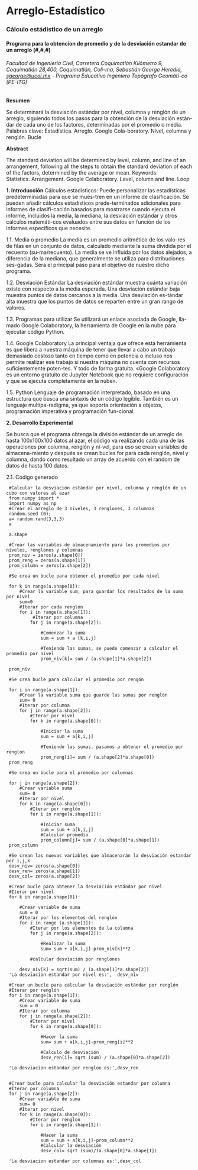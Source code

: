 # Arreglo-Estadístico
  ### Cálculo estádistico de un arreglo
  #### Programa para la obtencion de promedio y de la desviación estandar de un arreglo (#,#,#)
  ###### Facultad de Ingeniería Civil, Carretera Coquimatlán Kilómetro 9, Coquimatlán 28,400, Coquimatlán, Coli-ma, Sebastián George Heredia, sgeorge@ucol.mx - Programa Educativo Ingeniero Topógrafo Geomáti-co (PE-ITG) 
  
  **Resumen**
  
  Se determinará la desviación estándar por nivel, columna y renglón de un arreglo, siguiendo todos los pasos para la obtención de la desviación están-dar de cada uno de los factores, determinadas por el promedio o media.
Palabras clave: Estadística. Arreglo. Google Cola-boratory. Nivel, columna y renglón. Bucle
  
  
  **Abstract**
  
  The standard deviation will be determined by level, column, and line of an arrangement, following all the steps to obtain the standard deviation of each of the factors, determined by the average or mean.
Keywords:   
Statistics. Arrangement. Google Colaboratory. Level, column and line. Loop  

  
  
  **1. 	Introducción**
  Cálculos estadísticos: Puede personalizar las estadísticas predeterminadas para que se mues-tren en un informe de clasificación.
Se pueden añadir cálculos estadísticos prede-terminados adicionales para informes de clasifi-cación basados para mostrarse cuando ejecuta el informe, incluidos la media, la mediana, la desviación estándar y otros cálculos matemáti-cos evaluados entre sus datos en función de los informes específicos que necesite.

  
  1.1. 	Media o promedio
  La media es un promedio aritmético de los valo-res de filas en un conjunto de datos, calculado mediante la suma dividida por el recuento (su-ma/recuento). La media se ve influida por los datos alejados, a diferencia de la mediana, que generalmente se utiliza para distribuciones ses-gadas. Sera el principal paso para el objetivo de nuestro dicho programa.
  
  1.2. 	Desviación Estándar
  La desviación estándar muestra cuánta variación existe con respecto a la media esperada. Una desviación estándar baja muestra puntos de datos cercanos a la media. Una desviación es-tándar alta muestra que los puntos de datos se reparten entre un gran rango de valores.
  
  
  1.3. 	Programas para utilizar
  Se utilizará un enlace asociada de Google, lla-mado Google Colaboratory, la herramienta de Google en la nube para ejecutar código Python.
  
  1.4. 	Google Colaboratory
  La principal ventaja que ofrece esta herramienta es que libera a nuestra máquina de tener que llevar a cabo un trabajo demasiado costoso tanto en tiempo como en potencia o incluso nos permite realizar ese trabajo si nuestra máquina no cuenta con recursos suficientemente poten-tes. Y todo de forma gratuita.
«Google Colaboratory es un entorno gratuito de Jupyter Notebook que no requiere configuración y que se ejecuta completamente en la nube».

  1.5. 	Python
  Lenguaje de programación interpretado, basado en una estructura que busca una sintaxis de un código legible. También es un lenguaje multipa-radigma, ya que soporta orientación a objetos, programación imperativa y programación fun-cional.


  **2. 	Desarrollo Experimental**
  
  Se busca que el programa obtenga la división estándar de un arreglo de hasta 100x100x100 datos al azar, el código va realizando cada una de las operaciones por columna, renglón y ni-vel, para eso se crean variables de almacena-miento y después se crean bucles for para cada renglón, nivel y columna, dando como resultado un array de acuerdo con el random de datos de hasta 100 datos.

  2.1. 	Código generado
  
     #Calcular la desviación estándar por nivel, columna y renglón de un cubo con valores al azar
     from numpy import *
     import numpy as np
     #Crear el arreglo de 3 niveles, 3 renglones, 3 columnas
     random.seed (0);
     a= random.rand(3,3,3)
     a

     a.shape

     #Crear las variables de almacenamiento para los promedios por niveles, renglones y columnas
     prom_niv = zeros(a.shape[0])
     prom_reng = zeros(a.shape[1])
     prom_column = zeros(a.shape[2])

     #Se crea un bucle para obtener el promedio por cada nivel

     for k in range(a.shape[0]):
         #Crear la variable sum, para guardar los resultados de la suma por nivel
         sum=0
         #Iterar por cada renglón
         for i in range(a.shape[1]):
              #Iterar por columna
             for j in range(a.shape[2]):
            
                 #Comenzar la suma
                 sum = sum + a [k,i,j]
            
                 #Teniendo las sumas, se puede comenzar a calcular el promedio por nivel
                 prom_niv[k]= sum / (a.shape[1]*a.shape[2])

     prom_niv

     #Se crea bucle para calcular el promedio por rengón

     for i in range(a.shape[1]):
         #Crear la variable suma que guarde las sumas por renglón
         sum= 0
         #Iterar por columna
         for j in range(a.shape[2]):
             #Iterar por nivel
             for k in range(a.shape[0]):
            
                 #Iniciar la suma
                 sum = sum + a[k,i,j]
            
                 #Teniendo las sumas, pasamos a obtener el promedio por renglón
                 prom_reng[i]= sum / (a.shape[2]*a.shape[0])
     prom_reng

     #Se crea un bucle para el promedio por columnas

     for j in range(a.shape[2]):
         #Crear variable suma
         sum= 0
         #Iterar por nivel
         for k in range(a.shape[0]):
             #Iterar por renglón
             for i in range(a.shape[1]):
            
                 #Iniciar suma
                 sum = sum + a[k,i,j]
                 #Calcular promedio
                 prom_column[j]= sum / (a.shape[0]*a.shape[1])
     prom_column 
     
     #Se crean las nuevas variables que almacenarán la desviación estandar por i,j,k
     desv_niv= zeros(a.shape[0])
     desv_ren= zeros(a.shape[1])
     desv_col= zeros(a.shape[2])
     
     #Crear bucle para obtener la desviación estándar por nivel
     #Iterar por nivel
     for k in range(a.shape[0]):
    
         #Crear variable de suma
         sum = 0
         #Iterar por los elementos del renglón
         for i in range (a.shape[1]):
             #Iterar por los elementos de la columna
             for j in range(a.shape[2]):
            
                 #Realizar la suma      
                 sum= sum + a[k,i,j]-prom_niv[k]**2
        
             #calcular desviación por renglones
        
         desv_niv[k] = sqrt(sum) / (a.shape[1]*a.shape[2])
     'La desviacion estandar por nivel es:',  desv_niv

     #Crear un bucle para calcular la desviación estándar por renglón
     #Iterar por renglón
     for i in range(a.shape[1]):
         #Crear variable de suma
         sum = 0
         #Iterar por columna
         for j in range(a.shape[2]):
             #Iterar por nivel
             for k in range(a.shape[0]):
            
                 #Hacer la suma
                 sum= sum + a[k,i,j]-prom_reng[i]**2
            
                 #Calculo de desviación
                 desv_ren[i]= sqrt (sum) / (a.shape[0]*a.shape[2])

     'La desviacion estandar por renglon es:',desv_ren


     #Crear bucle para calcular la desviación estandar por columna
     #Iterar por columna
     for j in range(a.shape[2]):
         #Crear variable de suma
         sum= 0
         #Iterar por nivel
         for k in range(a.shape[0]):
             #Iterar por renglon
             for i in range(a.shape[1]):
            
                 #Hacer la suma
                 sum = sum + a[k,i,j]-prom_column**2
                 #Calcular la desviación
                 desv_col= sqrt (sum)/(a.shape[0]*a.shape[1])

     'La desviacion estandar por columnas es:',desv_col
     
     
     
